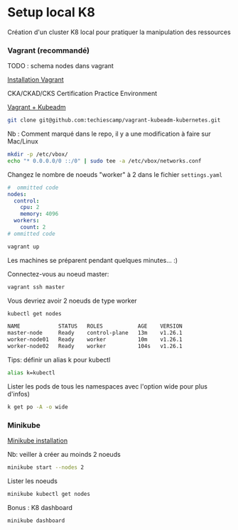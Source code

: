 # Setup local K8

Création d'un cluster K8 local pour pratiquer la manipulation des ressources


### Vagrant (recommandé) 

TODO : schema nodes dans vagrant 


[Installation Vagrant](https://developer.hashicorp.com/vagrant)

CKA/CKAD/CKS Certification Practice Environment 

[Vagrant + Kubeadm](https://github.com/techiescamp/vagrant-kubeadm-kubernetes)

```bash
git clone git@github.com:techiescamp/vagrant-kubeadm-kubernetes.git
```

Nb : Comment marqué dans le repo, il y a une modification à faire sur Mac/Linux

```bash
mkdir -p /etc/vbox/
echo "* 0.0.0.0/0 ::/0" | sudo tee -a /etc/vbox/networks.conf
```

Changez le nombre de noeuds "worker" à 2 dans le fichier `settings.yaml`

```yaml
#  ommitted code
nodes:
  control:
    cpu: 2
    memory: 4096
  workers:
    count: 2
# ommitted code
```

```bash
vagrant up
```

Les machines se préparent pendant quelques minutes... :) 

Connectez-vous au noeud master: 

```bash
vagrant ssh master
```

Vous devriez avoir 2 noeuds de type worker 

```bash
kubectl get nodes

NAME            STATUS   ROLES           AGE    VERSION
master-node     Ready    control-plane   13m    v1.26.1
worker-node01   Ready    worker          10m    v1.26.1
worker-node02   Ready    worker          104s   v1.26.1
```

Tips: définir un alias k pour kubectl 

```bash
alias k=kubectl
```

Lister les pods de tous les namespaces avec l'option wide pour plus d'infos)

```bash
k get po -A -o wide
```

### Minikube

[Minikube installation](https://minikube.sigs.k8s.io/docs/start/) 

Nb: veiller à créer au moinds 2 noeuds

```bash
minikube start --nodes 2 
```

Lister les noeuds

```bash
minikube kubectl get nodes
```

Bonus : K8 dashboard

```bash
minikube dashboard
```


